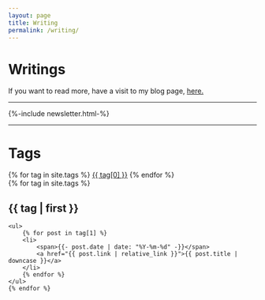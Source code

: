 ```yaml
---
layout: page
title: Writing
permalink: /writing/
---
```


<h1>Writings</h1>
<p>If you want to read more, have a visit to my blog page, <a href="https://wmsa.hashnode.dev/">here.</a></p>

<hr>
{%-include newsletter.html-%}
<hr>
<h1>Tags</h1>
<div>
    {% for tag in site.tags %}
    <a href="#{{ tag[0] | slugify }}" class="post-tag">{{ tag[0] }}</a>
    {% endfor %}
</div>

<!-- <hr><hr/> -->

<div>
    {% for tag in site.tags %}
    <h2 id="{{ tag[0] | slugify }}">{{ tag | first }}</h2>

    <ul>
        {% for post in tag[1] %}
        <li>
            <span>{{- post.date | date: "%Y-%m-%d" -}}</span>
            <a href="{{ post.link | relative_link }}">{{ post.title | downcase }}</a>
        </li>
        {% endfor %}
    </ul>
    {% endfor %}
</div>
